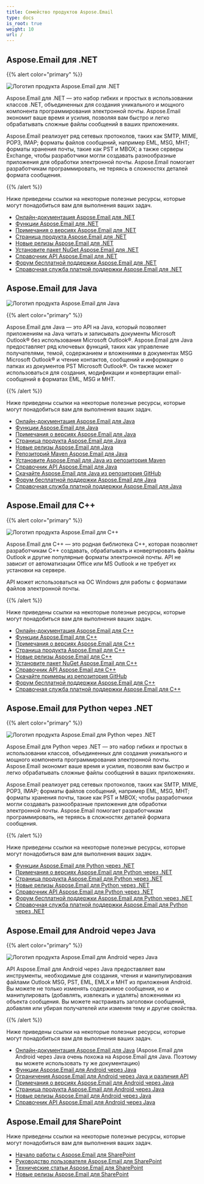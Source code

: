 ```yaml
---
title: Семейство продуктов Aspose.Email
type: docs
is_root: true
weight: 10
url: /
---
```


## Aspose.Email для .NET

{{% alert color="primary" %}}

![Логотип продукта Aspose.Email для .NET](home_1.png)

Aspose.Email для .NET — это набор гибких и простых в использовании классов .NET, объединенных для создания уникального и мощного компонента программирования электронной почты. Aspose.Email экономит ваше время и усилия, позволяя вам быстро и легко обрабатывать сложные файлы сообщений в ваших приложениях.

Aspose.Email реализует ряд сетевых протоколов, таких как SMTP, MIME, POP3, IMAP; форматы файлов сообщений, например EML, MSG, MHT; форматы хранения почты, такие как PST и MBOX; а также серверы Exchange, чтобы разработчики могли создавать разнообразные приложения для обработки электронной почты. Aspose.Email помогает разработчикам программировать, не теряясь в сложностях деталей формата сообщения.

{{% /alert %}}

Ниже приведены ссылки на некоторые полезные ресурсы, которые могут понадобиться вам для выполнения ваших задач.

- [Онлайн-документация Aspose.Email для .NET](/email/net/)
- [Функции Aspose.Email для .NET](/email/net/features-overview)
- [Примечания о версиях Aspose.Email для .NET](https://releases.aspose.com/email/net/release-notes/)
- [Страница продукта Aspose.Email для .NET](https://products.aspose.com/email/net)
- [Новые релизы Aspose.Email для .NET](https://releases.aspose.com/email/net/)
- [Установите пакет NuGet Aspose.Email для .NET](https://www.nuget.org/packages/Aspose.Email/)
- [Справочник API Aspose.Email для .NET](https://apireference.aspose.com/email/net)
- [Форум бесплатной поддержки Aspose.Email для .NET](https://forum.aspose.com/c/email/12)
- [Справочная служба платной поддержки Aspose.Email для .NET](https://helpdesk.aspose.com/)

## Aspose.Email для Java

![Логотип продукта Aspose.Email для Java](home_2.png)

{{% alert color="primary" %}}

Aspose.Email для Java — это API на Java, который позволяет приложениям на Java читать и записывать документы Microsoft Outlook® без использования Microsoft Outlook®. Aspose.Email для Java предоставляет ряд ключевых функций, таких как управление получателями, темой, содержанием и вложениями в документах MSG Microsoft Outlook® и чтение контактов, сообщений и информации о папках из документов PST Microsoft Outlook®. Он также может использоваться для создания, модификации и конвертации email-сообщений в форматах EML, MSG и MHT.

{{% /alert %}}

Ниже приведены ссылки на некоторые полезные ресурсы, которые могут понадобиться вам для выполнения ваших задач.

- [Онлайн-документация Aspose.Email для Java](/email/java/)
- [Функции Aspose.Email для Java](/email/java/features-overview)
- [Примечания о версиях Aspose.Email для Java](https://releases.aspose.com/email/java/release-notes/)
- [Страница продукта Aspose.Email для Java](https://products.aspose.com/email/java)
- [Новые релизы Aspose.Email для Java](https://releases.aspose.com/email/java/)
- [Репозиторий Maven Aspose.Email для Java](https://releases.aspose.com/java/repo/com/aspose/aspose-email/)
- [Установите Aspose.Email для Java из репозитория Maven](/email/java/installation/)
- [Справочник API Aspose.Email для Java](https://apireference.aspose.com/email/java)
- [Скачайте Aspose.Email для Java из репозитория GitHub](https://github.com/aspose-email/Aspose.Email-for-Java)
- [Форум бесплатной поддержки Aspose.Email для Java](https://forum.aspose.com/c/email/12)
- [Справочная служба платной поддержки Aspose.Email для Java](https://helpdesk.aspose.com/)

## Aspose.Email для C++

{{% alert color="primary" %}}

![Логотип продукта Aspose.Email для C++](home_3.png)

Aspose.Email для C++ — это родная библиотека C++, которая позволяет разработчикам C++ создавать, обрабатывать и конвертировать файлы Outlook и другие популярные форматы электронной почты. API не зависит от автоматизации Office или MS Outlook и не требует их установки на сервере.

API может использоваться на ОС Windows для работы с форматами файлов электронной почты.

{{% /alert %}}

Ниже приведены ссылки на некоторые полезные ресурсы, которые могут понадобиться вам для выполнения ваших задач.

- [Онлайн-документация Aspose.Email для C++](/email/cpp/)
- [Функции Aspose.Email для C++](/email/cpp/features-overview)
- [Примечания о версиях Aspose.Email для C++](https://releases.aspose.com/email/cpp/release-notes/)
- [Страница продукта Aspose.Email для C++](https://products.aspose.com/email/cpp)
- [Новые релизы Aspose.Email для C++](https://releases.aspose.com/email/cpp/)
- [Установите пакет NuGet Aspose.Email для C++](https://www.nuget.org/packages/aspose.email.cpp.vc140/)
- [Справочник API Aspose.Email для C++](https://apireference.aspose.com/email/cpp)
- [Скачайте примеры из репозитория GitHub](https://github.com/aspose-email/Aspose.Email-for-C)
- [Форум бесплатной поддержки Aspose.Email для C++](https://forum.aspose.com/c/email/12)
- [Справочная служба платной поддержки Aspose.Email для C++](https://helpdesk.aspose.com/)


## Aspose.Email для Python через .NET

{{% alert color="primary" %}}

![Логотип продукта Aspose.Email для Python через .NET](home_4.png)

Aspose.Email для Python через .NET — это набор гибких и простых в использовании классов, объединенных для создания уникального и мощного компонента программирования электронной почты. Aspose.Email экономит ваше время и усилия, позволяя вам быстро и легко обрабатывать сложные файлы сообщений в ваших приложениях.

Aspose.Email реализует ряд сетевых протоколов, таких как SMTP, MIME, POP3, IMAP; форматы файлов сообщений, например EML, MSG, MHT; форматы хранения почты, такие как PST и MBOX; чтобы разработчики могли создавать разнообразные приложения для обработки электронной почты. Aspose.Email помогает разработчикам программировать, не теряясь в сложностях деталей формата сообщения.

{{% /alert %}}

Ниже приведены ссылки на некоторые полезные ресурсы, которые могут понадобиться вам для выполнения ваших задач.

- [Функции Aspose.Email для Python через .NET](/email/python-net/features/)
- [Примечания о версиях Aspose.Email для Python через .NET](https://releases.aspose.com/email/pythonnet/release-notes/)
- [Страница продукта Aspose.Email для Python через .NET](https://products.aspose.com/email/python-net)
- [Новые релизы Aspose.Email для Python через .NET](https://releases.aspose.com/email/pythonnet/)
- [Справочник API Aspose.Email для Python через .NET](https://apireference.aspose.com/email/net)
- [Форум бесплатной поддержки Aspose.Email для Python через .NET](https://forum.aspose.com/)
- [Справочная служба платной поддержки Aspose.Email для Python через .NET](https://helpdesk.aspose.com/)

## Aspose.Email для Android через Java

{{% alert color="primary" %}}

![Логотип продукта Aspose.Email для Android через Java](home_5.png)

API Aspose.Email для Android через Java предоставляет вам инструменты, необходимые для создания, чтения и манипулирования файлами Outlook MSG, PST, EML, EMLX и MHT из приложения Android. Вы можете не только изменять содержимое сообщения, но и манипулировать (добавлять, извлекать и удалять) вложениями из объекта сообщения. Вы можете настраивать заголовки сообщений, добавляя или убирая получателей или изменяя тему и другие свойства.

{{% /alert %}}

Ниже приведены ссылки на некоторые полезные ресурсы, которые могут понадобиться вам для выполнения ваших задач.

- [Онлайн-документация Aspose.Email для Java](/email/java/) (Aspose.Email для Android через Java очень похожа на Aspose.Email для Java. Поэтому вы можете использовать ту же документацию)
- [Функции Aspose.Email для Android через Java](/email/java/aspose-email-for-android-via-java-features/)
- [Ограничения Aspose.Email для Android через Java и различия API](/email/androidjava/limitations-and-api-differences/)
- [Примечания о версиях Aspose.Email для Android через Java](https://releases.aspose.com/email/androidjava/release-notes/)
- [Страница продукта Aspose.Email для Android через Java](https://products.aspose.com/email/android-java)
- [Новые релизы Aspose.Email для Android через Java](https://releases.aspose.com/email/androidjava/)
- [Справочник API Aspose.Email для Android через Java](https://apireference.aspose.com/email/java) 

## Aspose.Email для SharePoint

Ниже приведены ссылки на некоторые полезные ресурсы, которые могут понадобиться вам для выполнения ваших задач.

- [Начало работы с Aspose.Email для SharePoint](/email/sharepoint/getting-started/)
- [Руководство пользователя Aspose.Email для SharePoint](/email/sharepoint/user-s-guide/)
- [Технические статьи Aspose.Email для SharePoint](/email/sharepoint/technical-articles/)
- [Новые релизы Aspose.Email для SharePoint](https://releases.aspose.com/email/sharepoint/)